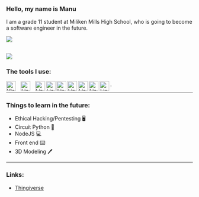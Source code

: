 ### Hello, my name is Manu 
I am a grade 11 student at Miliken Mills High School, who is going to become a software engineer in the future.

![](https://github-readme-stats.vercel.app/api?username=ManuNarula&&show_icons=true&title_color=FFFFFF&icon_color=D8DEE9&text_color=8FBCBB&bg_color=4C566A)

![](https://github-readme-stats.vercel.app/api/top-langs/?username=ManuNarula&&show_icons=true&title_color=FFFFFF&icon_color=D8DEE9&text_color=FFFFFF&bg_color=4C566A)
---
### The tools I use: 
<img align="left" alt="Visual Studio Code" width="26px" src="https://cdn.jsdelivr.net/gh/devicons/devicon/icons/vscode/vscode-original.svg" style="padding-right:10px;" />
<img align="left" alt="Linux" width="26px" src="https://cdn.jsdelivr.net/gh/devicons/devicon/icons/linux/linux-original.svg" style="padding-right:10px;" />
<img align="left" alt="Linux" width="26px" src="https://cdn.jsdelivr.net/gh/devicons/devicon/icons/bash/bash-plain.svg"  />
<img align="left" alt="Linux" width="26px" src="https://cdn.jsdelivr.net/gh/devicons/devicon/icons/github/github-original.svg" />
<img align="left" alt="Linux" width="26px" src="https://cdn.jsdelivr.net/gh/devicons/devicon/icons/vim/vim-original.svg" />
<img align="left" alt="Linux" width="26px" src="https://cdn.jsdelivr.net/gh/devicons/devicon/icons/arduino/arduino-original-wordmark.svg" />
<img align="left" alt="Linux" width="26px" src="https://cdn.jsdelivr.net/gh/devicons/devicon/icons/raspberrypi/raspberrypi-original.svg" />
<img align="left" alt="Linux" width="26px" src="https://cdn.jsdelivr.net/gh/devicons/devicon/icons/python/python-original-wordmark.svg" />
<img align="left" alt="Linux" width="26px" src="https://cdn.jsdelivr.net/gh/devicons/devicon/icons/markdown/markdown-original.svg" />
.

---
### Things to learn in the future: 
+ Ethical Hacking/Pentesting 🖥️
+ Circuit Python 🐍
+ NodeJS 💻
+ Front end ⌨️
+ 3D Modeling 🖊️

--- 
### Links: 
+ [Thingiverse](https://www.thingiverse.com/25/designs)

<!--
**ManuNarula/ManuNarula** is a ✨ _special_ ✨ repository because its `README.md` (this file) appears on your GitHub profile.

Here are some ideas to get you started:

- 🔭 I’m currently working on ...
- 🌱 I’m currently learning ...
- 👯 I’m looking to collaborate on ...
- 🤔 I’m looking for help with ...
- 💬 Ask me about ...
- 📫 How to reach me: ...
- 😄 Pronouns: ...
- ⚡ Fun fact: ...
-->
